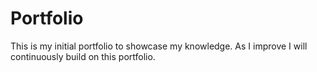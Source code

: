 # Portfolio
This is my initial portfolio to showcase my knowledge. As I improve I will continuously build on this portfolio. 